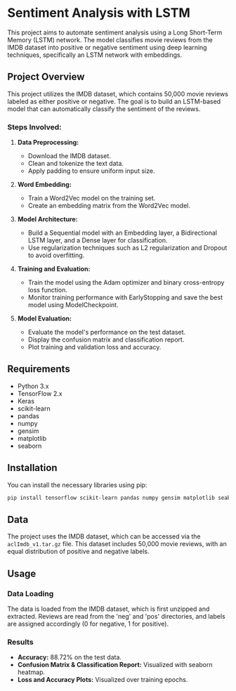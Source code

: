 # Sentiment Analysis with LSTM

This project aims to automate sentiment analysis using a Long Short-Term Memory (LSTM) network. The model classifies movie reviews from the IMDB dataset into positive or negative sentiment using deep learning techniques, specifically an LSTM network with embeddings.

## Project Overview

This project utilizes the IMDB dataset, which contains 50,000 movie reviews labeled as either positive or negative. The goal is to build an LSTM-based model that can automatically classify the sentiment of the reviews.

### Steps Involved:
1. **Data Preprocessing:**
   - Download the IMDB dataset.
   - Clean and tokenize the text data.
   - Apply padding to ensure uniform input size.

2. **Word Embedding:**
   - Train a Word2Vec model on the training set.
   - Create an embedding matrix from the Word2Vec model.

3. **Model Architecture:**
   - Build a Sequential model with an Embedding layer, a Bidirectional LSTM layer, and a Dense layer for classification.
   - Use regularization techniques such as L2 regularization and Dropout to avoid overfitting.

4. **Training and Evaluation:**
   - Train the model using the Adam optimizer and binary cross-entropy loss function.
   - Monitor training performance with EarlyStopping and save the best model using ModelCheckpoint.

5. **Model Evaluation:**
   - Evaluate the model's performance on the test dataset.
   - Display the confusion matrix and classification report.
   - Plot training and validation loss and accuracy.

## Requirements

- Python 3.x
- TensorFlow 2.x
- Keras
- scikit-learn
- pandas
- numpy
- gensim
- matplotlib
- seaborn

## Installation

You can install the necessary libraries using pip:

```bash
pip install tensorflow scikit-learn pandas numpy gensim matplotlib seaborn
```

## Data

The project uses the IMDB dataset, which can be accessed via the `aclImdb_v1.tar.gz` file. This dataset includes 50,000 movie reviews, with an equal distribution of positive and negative labels.

## Usage

### Data Loading

The data is loaded from the IMDB dataset, which is first unzipped and extracted. Reviews are read from the 'neg' and 'pos' directories, and labels are assigned accordingly (0 for negative, 1 for positive).

### Results

- **Accuracy:** 88.72% on the test data.
- **Confusion Matrix & Classification Report:** Visualized with seaborn heatmap.
- **Loss and Accuracy Plots:** Visualized over training epochs.
